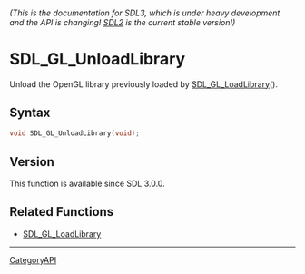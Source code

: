 ###### (This is the documentation for SDL3, which is under heavy development and the API is changing! [SDL2](https://wiki.libsdl.org/SDL2/) is the current stable version!)
# SDL_GL_UnloadLibrary

Unload the OpenGL library previously loaded by [SDL_GL_LoadLibrary](SDL_GL_LoadLibrary)().

## Syntax

```c
void SDL_GL_UnloadLibrary(void);

```

## Version

This function is available since SDL 3.0.0.

## Related Functions

* [SDL_GL_LoadLibrary](SDL_GL_LoadLibrary)

----
[CategoryAPI](CategoryAPI)

